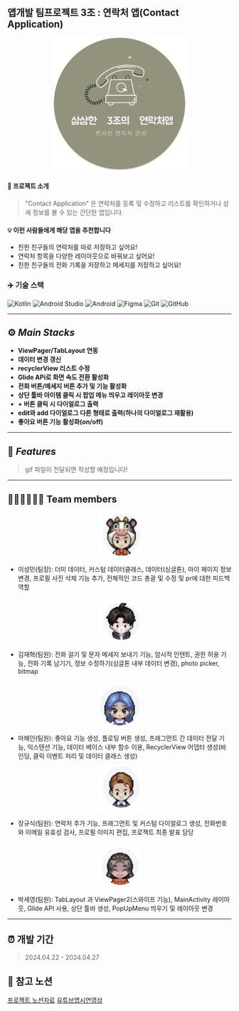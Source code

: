## 앱개발 팀프로젝트 3조 : 연락처 앱(Contact Application)
<p align="center">
    <img src="https://github.com/Winterwood0118/ContactApp/blob/dev/project_logo.png" width="300" height="300" alt="프로젝트 로고">
</p>

#### 📄 프로젝트 소개
> "Contact Application" 은 연락처를 등록 및 수정하고 리스트를 확인하거나 상세 정보를 볼 수 있는 간단한 앱입니다.

#### 💡 이런 사람들에게 해당 앱을 추천합니다  
+ 친한 친구들의 연락처를 따로 저장하고 싶어요!
+ 연락처 항목을 다양한 레이아웃으로 바꿔보고 싶어요!
+ 친한 친구들의 전화 기록을 저장하고 메세지를 저장하고 싶어요!

### ✈️ 기술 스택
![Kotlin](https://img.shields.io/badge/kotlin-%237F52FF.svg?style=for-the-badge&logo=kotlin&logoColor=white)
![Android Studio](https://img.shields.io/badge/android%20studio-346ac1?style=for-the-badge&logo=android%20studio&logoColor=white)
![Android](https://img.shields.io/badge/Android-3DDC84?style=for-the-badge&logo=android&logoColor=white)
![Figma](https://img.shields.io/badge/figma-%23F24E1E.svg?style=for-the-badge&logo=figma&logoColor=white)
![Git](https://img.shields.io/badge/git-%23F05033.svg?style=for-the-badge&logo=git&logoColor=white)
![GitHub](https://img.shields.io/badge/github-%23121011.svg?style=for-the-badge&logo=github&logoColor=white)

---
## ⚙️ ***Main Stacks***
+ **ViewPager/TabLayout 연동**
+ **데이터 변경 갱신**
+ **recyclerView 리스트 수정**
+ **Glide APi로 화면 속도 전환 활성화**
+ **전화 버튼/메세지 버튼 추가 및 기능 활성화**
+ **상단 툴바 아이템 클릭 시 팝업 메뉴 띄우고 레이아웃 변경**
+ **+ 버튼 클릭 시 다이얼로그 출력**
+ **edit와 add 다이얼로그 다른 형태로 출력(하나의 다이얼로그 재활용)**
+ **좋아요 버튼 기능 활성화(on/off)**
---
## 🐳 ***Features***
> gif 파일이 전달되면 작성할 예정입니다!
---
## 👩🏻‍💻👨🏻‍💻 Team members

<p align="center">
    <img src="https://github.com/Winterwood0118/ContactApp/blob/dev/%ED%8C%80%ED%94%8C_%EC%9D%B4%EC%84%B1%EB%AF%BC.png" width="100" height="100" alt="이성민" >
</p>

- 이성민(팀장): 더미 데이터, 커스텀 데이터클래스, 데이터(싱글톤), 마이 페이지 정보 변경, 프로필 사진 삭제 기능 추가, 전체적인 코드 총괄 및 수정 및 pr에 대한 피드백 역할

<p align="center">
    <img src="https://github.com/Winterwood0118/ContactApp/blob/dev/%ED%8C%80%ED%94%8C_%EA%B9%80%EC%9E%AC%ED%98%81.png" width="100" height="100" alt="김재혁" >
</p>

- 김재혁(팀원): 전화 걸기 및 문자 메세지 보내기 기능, 암시적 인텐트, 권한 허용 기능, 전화 기록 남기기, 정보 수정하기(싱글톤 내부 데이터 변경), photo picker, bitmap<br>

<p align="center">
    <img src="https://github.com/Winterwood0118/ContactApp/blob/dev/%ED%8C%80%ED%94%8C_%EB%A7%88%ED%95%B4%EC%9D%B8.png" width="100" height="100" alt="마해인" >
</p>

- 마해인(팀원): 좋아요 기능 생성, 플로팅 버튼 생성, 프래그먼트 간 데이터 전달 기능, 익스텐션 기능, 데이터 베이스 내부 함수 이용, RecyclerView 어댑터 생성(바인딩, 클릭 이벤트 처리 및 데이터 클래스 생성)<br>

<p align="center">
    <img src="https://github.com/Winterwood0118/ContactApp/blob/dev/%ED%8C%80%ED%94%8C_%EC%9E%A5%EA%B7%9C%EC%8B%9D.png" width="100" height="100" alt="마해인" >
</p>

- 장규식(팀원): 연락처 추가 기능, 프래그먼트 및 커스텀 다이얼로그 생성, 전화번호와 이메일 유효성 검사, 프로필 이미지 편집, 프로젝트 최종 발표 담당<br>

<p align="center">
    <img src="https://github.com/Winterwood0118/ContactApp/blob/dev/%ED%8C%80%ED%94%8C_%EB%B0%95%EC%84%B8%EC%98%81.png" width="100" height="100" alt="마해인" >
</p>

- 박세영(팀원): TabLayout 과 ViewPager2(스와이프 기능), MainActivity 레이아웃, Glide API 사용, 상단 툴바 생성, PopUpMenu 띄우기 및 레이아웃 변경<br>
---
## ⏰ 개발 기간
> 2024.04.22 - 2024.04.27

## 🔗 참고 노션
[프로젝트 노션자료](https://careful-profit-519.notion.site/3-c772fa70a76446558d9e151c44d76fc4,"클릭해보세요!")
[유튜브앱시연영상](https://www.youtube.com/watch?v=EsB6NObrJRI,"얼른들어가세요!")



